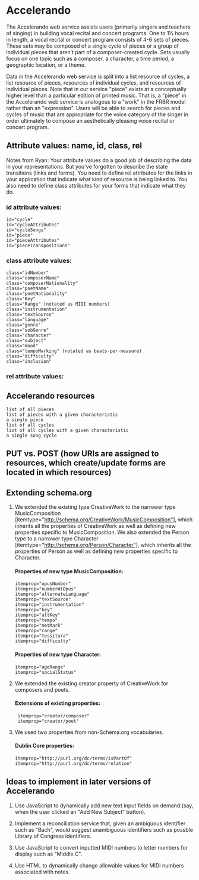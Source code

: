 # Accelerando

The Accelerando web service assists users (primarily singers and teachers of singing) in building vocal recital and concert programs. One to 1½ hours in length, a vocal recital or concert program consists of 4-6 sets of pieces. These sets may be composed of a single cycle of pieces or a group of individual pieces that aren’t part of a composer-created cycle. Sets usually focus on one topic such as a composer, a character, a time period, a geographic location, or a theme.

Data in the Accelerando web service is split into a list resource of cycles, a list resource of pieces, resources of individual cycles, and resources of individual pieces. Note that in our service "piece" exists at a conceptually higher level than a particular edition of printed music. That is, a "piece" in the Accelerando web service is analogous to a "work" in the FRBR model rather than an "expression". Users will be able to search for pieces and cycles of music that are appropriate for the voice category of the singer in order ultimately to compose an aesthetically pleasing voice recital or concert program.

## Attribute values: name, id, class, rel

Notes from Ryan: Your attribute values do a good job of describing the data in your representations. 
But you've forgotten to describe the state transitions (links and forms). 
You need to define rel attributes for the links in your application that indicate what kind of resource is being linked to. 
You also need to define class attributes for your forms that indicate what they do.

### id attribute values:
    id="cycle"
    id="cycleAttributes"
    id="cycleSongs"
    id="piece"
    id="pieceAttributes"
    id="pieceTranspositions"

### class attribute values:
    class="idNumber"
    class="composerName"
    class="composerNationality"
    class="poetName"
    class="poetNationality"
    class="Key" 
    class="Range" (notated as MIDI numbers)
    class="instrumentation"
    class="textSource"
    class="language"
    class="genre"
    class="subGenre"
    class="character"
    class="subject"
    class="mood"
    class="tempoMarking" (notated as beats-per-measure)
    class="difficulty"
    class="inclusion"

### rel attribute values:

## Accelerando resources
    list of all pieces
    list of pieces with a given characteristic
    a single piece
    list of all cycles
    list of all cycles with a given characteristic
    a single song cycle

## PUT vs. POST (how URIs are assigned to resources, which create/update forms are located in which resources)

## Extending schema.org

1.  We extended the existing type CreativeWork to the narrower type MusicComposition [itemtype="http://schema.org/CreativeWork/MusicComposition"], which inherits all the properties of CreativeWork as well as defining new properties specific to MusicComposition. We also extended the Person type to a narrower type Character [itemtype="http://schema.org/Person/Character"], which inherits all the properties of Person as well as defining new properties specific to Character.

    #### Properties of new type MusicComposition:
        itemprop="opusNumber"
        itemprop="numberWiOpus"
        itemprop="alternateLanguage"
        itemprop="textSource"
        itemprop="instrumentation"
        itemprop="key"
        itemprop="altKey"
        itemprop="tempo"
        itemprop="metMark"
        itemprop="range"
        itemprop="tessitura"
        itemprop="difficulty"

    #### Properties of new type Character:
        itemprop="ageRange"
        itemprop="socialStatus"

2. We extended the existing creator property of CreativeWork for composers and poets.

    ####  Extensions of existing properties:
        itemprop="creator/composer"
        itemprop="creator/poet"

3.  We used two properties from non-Schema.org vocabularies.

    #### Dublin Core properties:
        itemprop="http://purl.org/dc/terms/isPartOf"
        itemprop="http://purl.org/dc/terms/relation"

## Ideas to implement in later versions of Accelerando

1. Use JavaScript to dynamically add new text input fields on demand (say, when the user clicked an "Add New Subject" button).

2. Implement a reconciliation service that, given an ambiguous identifier such as "Bach", would suggest unambiguous identifiers such as possble Library of Congress identifiers.

3. Use JavaScript to convert inputted MIDI numbers to letter numbers for display such as "Middle C".

4. Use HTML to dynamically change allowable values for MIDI numbers associated with notes.